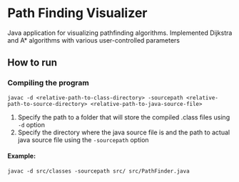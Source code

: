 # Path Finding Visualizer

Java application for visualizing pathfinding algorithms. Implemented Dijkstra and A* algorithms with various user-controlled parameters

## How to run
### Compiling the program
```
javac -d <relative-path-to-class-directory> -sourcepath <relative-path-to-source-directory> <relative-path-to-java-source-file>
```
1. Specify the path to a folder that will store the compiled .class files using `-d` option
2. Specify the directory where the java source file is and the path to actual java source file using the `-sourcepath` option
#### Example:
```
javac -d src/classes -sourcepath src/ src/PathFinder.java
```

